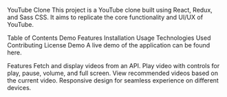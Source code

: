 
YouTube Clone
This project is a YouTube clone built using React, Redux, and Sass CSS. It aims to replicate the core functionality and UI/UX of YouTube.

Table of Contents
Demo
Features
Installation
Usage
Technologies Used
Contributing
License
Demo
A live demo of the application can be found here.

Features
Fetch and display videos from an API.
Play video with controls for play, pause, volume, and full screen.
View recommended videos based on the current video.
Responsive design for seamless experience on different devices.
